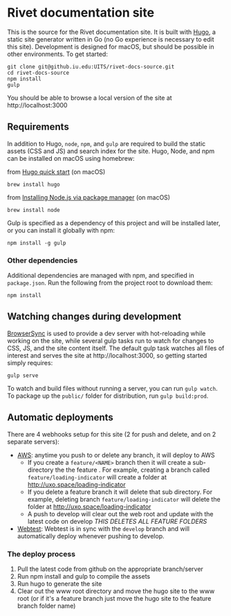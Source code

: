 # Rivet documentation site

This is the source for the Rivet documentation site. It is built with [Hugo](https://gohugo.io/), a static site generator written in Go (no Go experience is necessary to edit this site). Development is designed for macOS, but should be possible in other environments. To get started:
```
git clone git@github.iu.edu:UITS/rivet-docs-source.git
cd rivet-docs-source
npm install
gulp
```
You should be able to browse a local version of the site at http://localhost:3000

## Requirements

In addition to Hugo, `node`, `npm`, and `gulp` are required to build the static assets (CSS and JS) and search index for the site. Hugo, Node, and npm can be installed on macOS using homebrew:

from [Hugo quick start](https://gohugo.io/getting-started/quick-start/) (on macOS)
```
brew install hugo
```

from [Installing Node.js via package manager](https://nodejs.org/en/download/package-manager/) (on macOS)
```
brew install node
```

Gulp is specified as a dependency of this project and will be installed later, or you can install it globally with npm:
```
npm install -g gulp
```

### Other dependencies

Additional dependencies are managed with npm, and specified in `package.json`. Run the following from the project root to download them:
```
npm install
```

## Watching changes during development
[BrowserSync](https://www.browsersync.io/) is used to provide a dev server with hot-reloading while working on the site, while several gulp tasks run to watch for changes to CSS, JS, and the site content itself. The default gulp task watches all files of interest and serves the site at http://localhost:3000, so getting started simply requires:
```
gulp serve
```

To watch and build files without running a server, you can run `gulp watch`. To package up the `public/` folder for distribution, run `gulp build:prod`. 

## Automatic deployments
There are 4 webhooks setup for this site (2 for push and delete, and on 2 separate servers):
* [AWS](http://uxo.space): anytime you push to or delete any branch, it will deploy to AWS
  * If you create a `feature/<NAME>` branch then it will create a sub-directory the the feature <NAME>. For example, creating a branch called `feature/loading-indicator` will create a folder at http://uxo.space/loading-indicator
  * If you delete a feature branch it will delete that sub directory. For example, deleting branch `feature/loading-indicator` will delete the folder at http://uxo.space/loading-indicator
  * A push to develop will clear out the web root and update with the latest code on develop *THIS DELETES ALL FEATURE FOLDERS*
* [Webtest](https://rivet.webtest.iu.edu): Webtest is in sync with the `develop` branch and will automatically deploy whenever pushing to develop.

### The deploy process

1. Pull the latest code from github on the appropriate branch/server
2. Run npm install and gulp to compile the assets
3. Run hugo to generate the site
4. Clear out the www root directory and move the hugo site to the www root (or if it's a feature branch just move the hugo site to the feature branch folder name)
